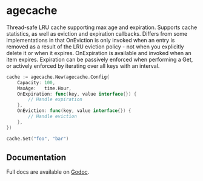 # agecache

Thread-safe LRU cache supporting max age and expiration. Supports cache
statistics, as well as eviction and expiration callbacks. Differs from
some implementations in that OnEviction is only invoked when an entry
is removed as a result of the LRU eviction policy - not when you explicitly
delete it or when it expires. OnExpiration is available and invoked when an
item expires. Expiration can be passively enforced when performing a Get,
or actively enforced by iterating over all keys with an interval.

``` go
cache := agecache.New(agecache.Config{
	Capacity: 100,
	MaxAge:   time.Hour,
	OnExpiration: func(key, value interface{}) {
		// Handle expiration
	},
	OnEviction: func(key, value interface{}) {
		// Handle eviction
	},
})

cache.Set("foo", "bar")
```

## Documentation

Full docs are available on [Godoc][godoc].

[godoc]: https://godoc.org/github.com/segmentio/agecache

